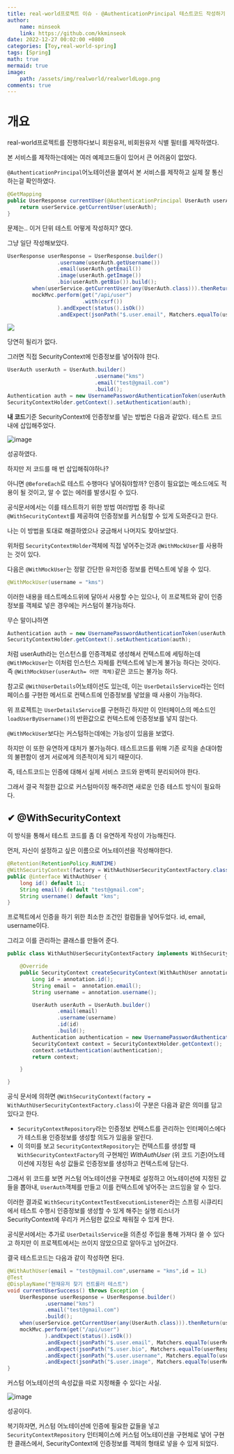 ```yaml
---
title: real-world프로젝트 이슈 - @AuthenticationPrincipal 테스트코드 작성하기
author: 
    name: minseok
    link: https://github.com/kkminseok
date: 2022-12-27 00:02:00 +0800
categories: [Toy,real-world-spring]
tags: [Spring]
math: true
mermaid: true
image: 
    path: /assets/img/realworld/realworldLogo.png
comments: true
---
```


# 개요

real-world프로젝트를 진행하다보니 회원유저, 비회원유저 식별 필터를 제작하였다.

본 서비스를 제작하는데에는 여러 예제코드들이 있어서 큰 어려움이 없었다.

`@AuthenticationPrincipal`어노테이션을 붙여서 본 서비스를 제작하고 실제 잘 통신하는걸 확인하였다.

```java
@GetMapping
public UserResponse currentUser(@AuthenticationPrincipal UserAuth userAuth) {
    return userService.getCurrentUser(userAuth);
}
```

문제는.. 이거 단위 테스트 어떻게 작성하지? 였다.

그냥 일단 작성해보았다.

```java
UserResponse userResponse = UserResponse.builder()
                .username(userAuth.getUsername())
                .email(userAuth.getEmail())
                .image(userAuth.getImage())
                .bio(userAuth.getBio()).build();
        when(userService.getCurrentUser(any(UserAuth.class))).thenReturn(userResponse);
        mockMvc.perform(get("/api/user")
                        .with(csrf())
                ).andExpect(status().isOk())
                .andExpect(jsonPath("$.user.email", Matchers.equalTo(userResponse.getEmail())))
```

![](https://user-images.githubusercontent.com/30401054/191190887-c50fff56-f6ec-4353-8fc4-fe9b35657bf7.png)

당연히 될리가 없다.

그러면 직접 SecurityContext에 인증정보를 넣어줘야 한다.

```java
UserAuth userAuth = UserAuth.builder()
                            .username("kms")
                            .email("test@gmail.com")
                            .build();
Authentication auth = new UsernamePasswordAuthenticationToken(userAuth, "", null);
SecurityContextHolder.getContext().setAuthentication(auth);
```

**내 코드**기준 SecurityContext에 인증정보를 넣는 방법은 다음과 같았다. 테스트 코드내에 삽입해주었다.

![image](https://user-images.githubusercontent.com/30401054/209621579-9e67d839-7c51-4ffb-874e-17ab5f501a7c.png)

성공하였다.

하지만 저 코드를 매 번 삽입해줘야하나?

아니면 `@BeforeEach`로 테스트 수행마다 넣어줘야할까? 인증이 필요없는 메소드에도 적용이 될 것이고, 알 수 없는 에러를 발생시킬 수 있다.

공식문서에서는 이를 테스트하기 위한 방법 여러방법 중 하나로 `@WithSecurityContext`를 제공하여 인증정보를 커스텀할 수 있게 도와준다고 한다.

나는 이 방법을 토대로 해결하였으나 궁금해서 나머지도 찾아보았다.

위처럼 `SecurityContextHolder`객체에 직접 넣어주는것과 `@WithMockUser`를 사용하는 것이 있다.

다음은 `@WithMockUser`는 정말 간단한 유저인증 정보를 컨텍스트에 넣을 수 있다.

```java
@WithMockUser(username = "kms")
```

이러한 내용을 테스트메소드위에 달아서 사용할 수는 있으나, 이 프로젝트와 같이 인증정보를 객체로 넣은 경우에는 커스텀이 불가능하다.

무슨 말이냐하면

```java
Authentication auth = new UsernamePasswordAuthenticationToken(userAuth, "", null);
SecurityContextHolder.getContext().setAuthentication(auth);
```

처럼 userAuth라는 인스턴스를 인증객체로 생성해서 컨텍스트에 세팅하는데 `@WithMockUser`는 이처럼 인스턴스 자체를 컨텍스트에 넣는게 불가능 하다는 것이다. 즉 `@WithMockUser(userAuth= 어떤 객체)`같은 코드는 불가능 하다.

참고로 `@WithUserDetails`어노테이션도 있는데, 이는 `UserDetailsService`라는 인터페이스를 구현한 메서드로 컨텍스트에 인증정보를 넣었을 때 사용이 가능하다.

위 프로젝트는 `UserDetailsService`를 구현하긴 하지만 이 인터페이스의 메소드인 `loadUserByUsername()`의 반환값으로 컨텍스트에 인증정보를 넣지 않는다.

`@WithMockUser`보다는 커스텀하는데에는 가능성이 있음을 보였다. 

하지만 이 또한 유연하게 대처가 불가능하다. 테스트코드를 위해 기존 로직을 손대야함의 불편함이 생겨 서로에게 의존적이게 되기 때문이다.

즉, 테스트코드는 인증에 대해서 실제 서비스 코드와 완벽히 분리되어야 한다.

그래서 결국 적절한 값으로 커스텀마이징 해주려면 새로운 인증 테스트 방식이 필요하다.

## ✔ @WithSecurityContext

이 방식을 통해서 테스트 코드를 좀 더 유연하게 작성이 가능해진다.

먼저, 자신이 설정하고 싶은 이름으로 어노테이션을 작성해야한다. 

```java
@Retention(RetentionPolicy.RUNTIME)
@WithSecurityContext(factory = WithAuthUserSecurityContextFactory.class)
public @interface WithAuthUser {
    long id() default 1L;
    String email() default "test@gmail.com";
    String username() default "kms";
}
```

프로젝트에서 인증을 하기 위한 최소한 조건인 컬럼들을 넣어두었다. id, email, username이다.

그리고 이를 관리하는 클래스를 만들어 준다.

```java
public class WithAuthUserSecurityContextFactory implements WithSecurityContextFactory<WithAuthUser> {

    @Override
    public SecurityContext createSecurityContext(WithAuthUser annotation) {
        Long id = annotation.id();
        String email =  annotation.email();
        String username = annotation.username();

        UserAuth userAuth = UserAuth.builder()
                .email(email)
                .username(username)
                .id(id)
                .build();
        Authentication authentication = new UsernamePasswordAuthenticationToken(userAuth,"",null);
        SecurityContext context = SecurityContextHolder.getContext();
        context.setAuthentication(authentication);
        return context;

    }

}

```


공식 문서에 의하면 `@WithSecurityContext(factory = WithAuthUserSecurityContextFactory.class)`이 구분은 다음과 같은 의미를 담고 있다고 한다.

- `SecurityContextRepository`라는 인증정보 컨텍스트를 관리하는 인터페이스에다가 테스트용 인증정보를 생성할 의도가 있음을 알린다.
- 이 의미를 보고 `SecurityContextRepository`는 컨텍스트를 생성할 때 `WithSecurityContextFactory`의 구현체인 *WithAuthUser* (위 코드 기준)어노테이션에 지정된 속성 값들로 인증정보를 생성하고 컨텍스트에 담는다.

그래서 위 코드를 보면 커스텀 어노테이션을 구현체로 설정하고 어노테이션에 지정된 값들을 뽑아내, `UserAuth`객체를 만들고 이를 컨텍스트에 넣어주는 코드임을 알 수 있다.

이러한 결과로 `WithSecurityContextTestExecutionListener`라는 스프링 시큐리티에서 테스트 수행시 인증정보를 생성할 수 있게 해주는 실행 리스너가 SecurityContext에 우리가 커스텀한 값으로 채워질 수 있게 한다.

공식문서에서는 추가로 `UserDetailsService`을 의존성 주입을 통해 가져다 쓸 수 있다고 하지만 이 프로젝트에서는 쓰이지 않았으므로 알아두고 넘어갔다.

결국 테스트코드는 다음과 같이 작성하면 된다.

```java
@WithAuthUser(email = "test@gmail.com",username = "kms",id = 1L)
@Test
@DisplayName("현재유저 찾기 컨트롤러 테스트")
void currentUserSuccess() throws Exception {
    UserResponse userResponse = UserResponse.builder()
            .username("kms")
            .email("test@gmail.com")
            .build();
    when(userService.getCurrentUser(any(UserAuth.class))).thenReturn(userResponse);
    mockMvc.perform(get("/api/user")
            ).andExpect(status().isOk())
            .andExpect(jsonPath("$.user.email", Matchers.equalTo(userResponse.getEmail())))
            .andExpect(jsonPath("$.user.bio", Matchers.equalTo(userResponse.getBio())))
            .andExpect(jsonPath("$.user.username", Matchers.equalTo(userResponse.getUsername())))
            .andExpect(jsonPath("$.user.image", Matchers.equalTo(userResponse.getImage())));
}
```

커스텀 어노테이션의 속성값을 따로 지정해줄 수 있다는 사실.

![image](https://user-images.githubusercontent.com/30401054/209631196-6c07a465-a98a-4768-9617-bc5c8459e928.png)

성공이다.

복기하자면, 커스텀 어노테이션에 인증에 필요한 값들을 넣고 `SecurityContextRepository` 인터페이스에 커스텀 어노테이션을 구현체로 넣어 구현한 클래스에서, SecurityContext에 인증정보를 객체의 형태로 넣을 수 있게 되었다.






